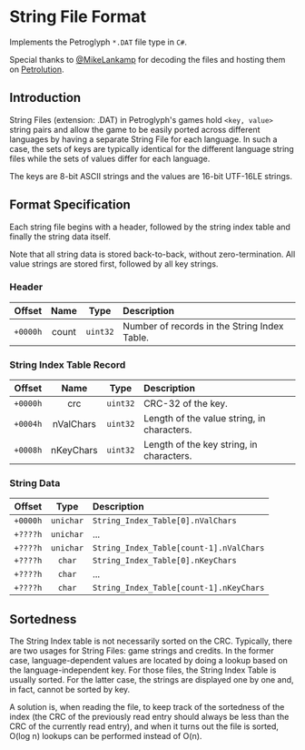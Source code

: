 ﻿# String File Format

Implements the Petroglyph `*.DAT` file type in `C#`.

Special thanks to [@MikeLankamp](https://github.com/MikeLankamp) for decoding the files and hosting them on [Petrolution](https://modtools.petrolution.net/docs/DatFileFormat).

## Introduction

String Files (extension: .DAT) in Petroglyph's games hold `<key, value>` string pairs and allow the game to be easily ported across different languages by having a separate String File for each language. In such a case, the sets of keys are typically identical for the different language string files while the sets of values differ for each language.

The keys are 8-bit ASCII strings and the values are 16-bit UTF-16LE strings.

## Format Specification

Each string file begins with a header, followed by the string index table and finally the string data itself.

Note that all string data is stored back-to-back, without zero-termination. All value strings are stored first, followed by all key strings.

### Header

| Offset   | Name  | Type     | Description                                  |
| :------: | :---: | :------: | :--------------------------------------------|
| `+0000h` | count | `uint32` | Number of records in the String Index Table. |

### String Index Table Record

| Offset   | Name      | Type     | Description                                |
| :------: | :-------: | :------: | :------------------------------------------|
| `+0000h` | crc       | `uint32` | CRC-32 of the key.                         |
| `+0004h` | nValChars | `uint32` | Length of the value string, in characters. |
| `+0008h` | nKeyChars | `uint32` | Length of the key string, in characters.   |

### String Data
| Offset   | Type      | Description                             |
| :------: | :-------: | :-------------------------------------- |
| `+0000h` | `unichar` | `String_Index_Table[0].nValChars`       |
| `+????h` | `unichar` | ...                                     |
| `+????h` | `unichar` | `String_Index_Table[count-1].nValChars` |
| `+????h` | `char`    | `String_Index_Table[0].nKeyChars`       |
| `+????h` | `char`    | ...                                     |
| `+????h` | `char`    | `String_Index_Table[count-1].nKeyChars` |

## Sortedness

The String Index table is not necessarily sorted on the CRC. Typically, there are two usages for String Files: game strings and credits. In the former case, language-dependent values are located by doing a lookup based on the language-independent key. For those files, the String Index Table is usually sorted. For the latter case, the strings are displayed one by one and, in fact, cannot be sorted by key.

A solution is, when reading the file, to keep track of the sortedness of the index (the CRC of the previously read entry should always be less than the CRC of the currently read entry), and when it turns out the file is sorted, O(log n) lookups can be performed instead of O(n).
